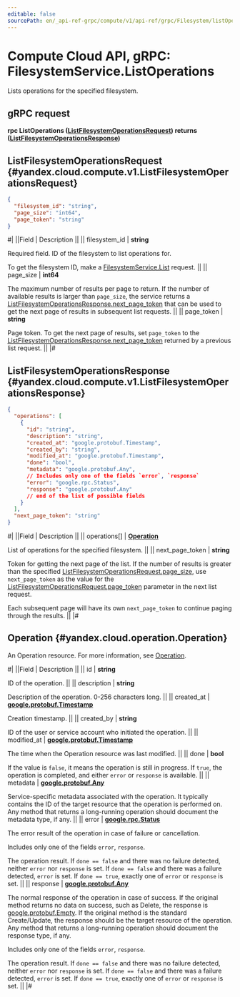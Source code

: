 ```yaml
---
editable: false
sourcePath: en/_api-ref-grpc/compute/v1/api-ref/grpc/Filesystem/listOperations.md
---
```


# Compute Cloud API, gRPC: FilesystemService.ListOperations

Lists operations for the specified filesystem.

## gRPC request

**rpc ListOperations ([ListFilesystemOperationsRequest](#yandex.cloud.compute.v1.ListFilesystemOperationsRequest)) returns ([ListFilesystemOperationsResponse](#yandex.cloud.compute.v1.ListFilesystemOperationsResponse))**

## ListFilesystemOperationsRequest {#yandex.cloud.compute.v1.ListFilesystemOperationsRequest}

```json
{
  "filesystem_id": "string",
  "page_size": "int64",
  "page_token": "string"
}
```

#|
||Field | Description ||
|| filesystem_id | **string**

Required field. ID of the filesystem to list operations for.

To get the filesystem ID, make a [FilesystemService.List](/docs/compute/api-ref/grpc/Filesystem/list#List) request. ||
|| page_size | **int64**

The maximum number of results per page to return. If the number of available
results is larger than `page_size`, the service returns a [ListFilesystemOperationsResponse.next_page_token](#yandex.cloud.compute.v1.ListFilesystemOperationsResponse)
that can be used to get the next page of results in subsequent list requests. ||
|| page_token | **string**

Page token. To get the next page of results, set `page_token` to the
[ListFilesystemOperationsResponse.next_page_token](#yandex.cloud.compute.v1.ListFilesystemOperationsResponse) returned by a previous list request. ||
|#

## ListFilesystemOperationsResponse {#yandex.cloud.compute.v1.ListFilesystemOperationsResponse}

```json
{
  "operations": [
    {
      "id": "string",
      "description": "string",
      "created_at": "google.protobuf.Timestamp",
      "created_by": "string",
      "modified_at": "google.protobuf.Timestamp",
      "done": "bool",
      "metadata": "google.protobuf.Any",
      // Includes only one of the fields `error`, `response`
      "error": "google.rpc.Status",
      "response": "google.protobuf.Any"
      // end of the list of possible fields
    }
  ],
  "next_page_token": "string"
}
```

#|
||Field | Description ||
|| operations[] | **[Operation](#yandex.cloud.operation.Operation)**

List of operations for the specified filesystem. ||
|| next_page_token | **string**

Token for getting the next page of the list. If the number of results is greater than
the specified [ListFilesystemOperationsRequest.page_size](#yandex.cloud.compute.v1.ListFilesystemOperationsRequest), use `next_page_token` as the value
for the [ListFilesystemOperationsRequest.page_token](#yandex.cloud.compute.v1.ListFilesystemOperationsRequest) parameter in the next list request.

Each subsequent page will have its own `next_page_token` to continue paging through the results. ||
|#

## Operation {#yandex.cloud.operation.Operation}

An Operation resource. For more information, see [Operation](/docs/api-design-guide/concepts/operation).

#|
||Field | Description ||
|| id | **string**

ID of the operation. ||
|| description | **string**

Description of the operation. 0-256 characters long. ||
|| created_at | **[google.protobuf.Timestamp](https://developers.google.com/protocol-buffers/docs/reference/google.protobuf#timestamp)**

Creation timestamp. ||
|| created_by | **string**

ID of the user or service account who initiated the operation. ||
|| modified_at | **[google.protobuf.Timestamp](https://developers.google.com/protocol-buffers/docs/reference/google.protobuf#timestamp)**

The time when the Operation resource was last modified. ||
|| done | **bool**

If the value is `false`, it means the operation is still in progress.
If `true`, the operation is completed, and either `error` or `response` is available. ||
|| metadata | **[google.protobuf.Any](https://developers.google.com/protocol-buffers/docs/proto3#any)**

Service-specific metadata associated with the operation.
It typically contains the ID of the target resource that the operation is performed on.
Any method that returns a long-running operation should document the metadata type, if any. ||
|| error | **[google.rpc.Status](https://cloud.google.com/tasks/docs/reference/rpc/google.rpc#status)**

The error result of the operation in case of failure or cancellation.

Includes only one of the fields `error`, `response`.

The operation result.
If `done == false` and there was no failure detected, neither `error` nor `response` is set.
If `done == false` and there was a failure detected, `error` is set.
If `done == true`, exactly one of `error` or `response` is set. ||
|| response | **[google.protobuf.Any](https://developers.google.com/protocol-buffers/docs/proto3#any)**

The normal response of the operation in case of success.
If the original method returns no data on success, such as Delete,
the response is [google.protobuf.Empty](https://developers.google.com/protocol-buffers/docs/reference/google.protobuf#google.protobuf.Empty).
If the original method is the standard Create/Update,
the response should be the target resource of the operation.
Any method that returns a long-running operation should document the response type, if any.

Includes only one of the fields `error`, `response`.

The operation result.
If `done == false` and there was no failure detected, neither `error` nor `response` is set.
If `done == false` and there was a failure detected, `error` is set.
If `done == true`, exactly one of `error` or `response` is set. ||
|#